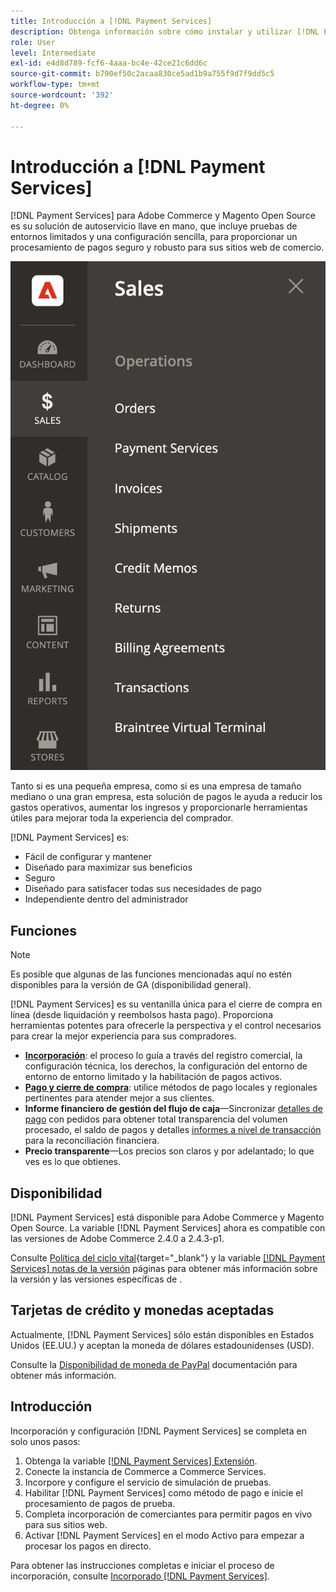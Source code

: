 ```yaml
---
title: Introducción a [!DNL Payment Services]
description: Obtenga información sobre cómo instalar y utilizar [!DNL Payment Services] como solución de procesamiento de pagos llave en mano, sólida y segura para sus sitios web de Adobe Commerce y Magento Open Source.
role: User
level: Intermediate
exl-id: e4d8d789-fcf6-4aaa-bc4e-42ce21c6dd6c
source-git-commit: b790ef50c2acaa830ce5ad1b9a755f9d7f9dd5c5
workflow-type: tm+mt
source-wordcount: '392'
ht-degree: 0%

---
```


# Introducción a [!DNL Payment Services]

[!DNL Payment Services] para Adobe Commerce y Magento Open Source es su solución de autoservicio llave en mano, que incluye pruebas de entornos limitados y una configuración sencilla, para proporcionar un procesamiento de pagos seguro y robusto para sus sitios web de comercio.

![[!DNL Payment Services] vista de administración de extensiones](assets/admin-view.png)

Tanto si es una pequeña empresa, como si es una empresa de tamaño mediano o una gran empresa, esta solución de pagos le ayuda a reducir los gastos operativos, aumentar los ingresos y proporcionarle herramientas útiles para mejorar toda la experiencia del comprador.

[!DNL Payment Services] es:

* Fácil de configurar y mantener
* Diseñado para maximizar sus beneficios
* Seguro
* Diseñado para satisfacer todas sus necesidades de pago
* Independiente dentro del administrador

## Funciones

>[!NOTE]
>
>Es posible que algunas de las funciones mencionadas aquí no estén disponibles para la versión de GA (disponibilidad general).

[!DNL Payment Services] es su ventanilla única para el cierre de compra en línea (desde liquidación y reembolsos hasta pago). Proporciona herramientas potentes para ofrecerle la perspectiva y el control necesarios para crear la mejor experiencia para sus compradores.

* [**Incorporación**](onboard.md): el proceso lo guía a través del registro comercial, la configuración técnica, los derechos, la configuración del entorno de entorno de entorno limitado y la habilitación de pagos activos.
* [**Pago y cierre de compra**](configure-admin.md): utilice métodos de pago locales y regionales pertinentes para atender mejor a sus clientes.
* **Informe financiero de gestión del flujo de caja**—Sincronizar [detalles de pago](order-payment-status.md) con pedidos para obtener total transparencia del volumen procesado, el saldo de pagos y detalles [informes a nivel de transacción](payouts.md) para la reconciliación financiera.
* **Precio transparente**—Los precios son claros y por adelantado; lo que ves es lo que obtienes.

## Disponibilidad

[!DNL Payment Services] está disponible para Adobe Commerce y Magento Open Source. La variable [!DNL Payment Services] ahora es compatible con las versiones de Adobe Commerce 2.4.0 a 2.4.3-p1.

Consulte [Política del ciclo vital](https://devdocs.magento.com/release/lifecycle-policy.html){target=&quot;_blank&quot;} y la variable [[!DNL Payment Services] notas de la versión](release-notes.md) páginas para obtener más información sobre la versión y las versiones específicas de .

## Tarjetas de crédito y monedas aceptadas

Actualmente, [!DNL Payment Services] sólo están disponibles en Estados Unidos (EE.UU.) y aceptan la moneda de dólares estadounidenses (USD).

Consulte la [Disponibilidad de moneda de PayPal](https://developer.paypal.com/docs/platforms/checkout/reference/country-availability-advanced-cards/) documentación para obtener más información.

## Introducción

Incorporación y configuración [!DNL Payment Services] se completa en solo unos pasos:

1. Obtenga la variable [[!DNL Payment Services] Extensión](install.md).
1. Conecte la instancia de Commerce a Commerce Services.
1. Incorpore y configure el servicio de simulación de pruebas.
1. Habilitar [!DNL Payment Services] como método de pago e inicie el procesamiento de pagos de prueba.
1. Completa incorporación de comerciantes para permitir pagos en vivo para sus sitios web.
1. Activar [!DNL Payment Services] en el modo Activo para empezar a procesar los pagos en directo.

Para obtener las instrucciones completas e iniciar el proceso de incorporación, consulte [Incorporado [!DNL Payment Services]](onboard.md).
